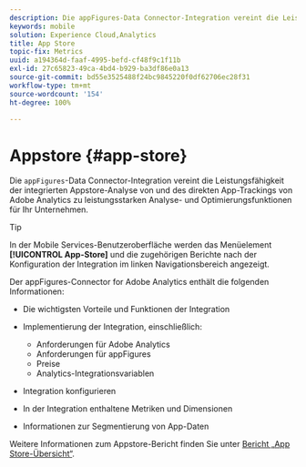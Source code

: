 ```yaml
---
description: Die appFigures-Data Connector-Integration vereint die Leistungsfähigkeit der integrierten mobilen App Store-Analyse von appFigures und des direkten App-Trackings von Adobe Analytics zu leistungsstarken Analyse- und Optimierungsfunktionen für Ihr Unternehmen.
keywords: mobile
solution: Experience Cloud,Analytics
title: App Store
topic-fix: Metrics
uuid: a194364d-faaf-4995-befd-cf48f9c1f11b
exl-id: 27c65823-49ca-4bd4-b929-ba3df86e0a13
source-git-commit: bd55e3525488f24bc9845220f0df62706ec28f31
workflow-type: tm+mt
source-wordcount: '154'
ht-degree: 100%

---
```


# Appstore {#app-store}

Die `appFigures`-Data Connector-Integration vereint die Leistungsfähigkeit der integrierten Appstore-Analyse von und des direkten App-Trackings von Adobe Analytics zu leistungsstarken Analyse- und Optimierungsfunktionen für Ihr Unternehmen.

>[!TIP]
>
>In der Mobile Services-Benutzeroberfläche werden das Menüelement **[!UICONTROL App-Store]** und die zugehörigen Berichte nach der Konfiguration der Integration im linken Navigationsbereich angezeigt.

Der appFigures-Connector for Adobe Analytics enthält die folgenden Informationen:

* Die wichtigsten Vorteile und Funktionen der Integration
* Implementierung der Integration, einschließlich:

   * Anforderungen für Adobe Analytics
   * Anforderungen für appFigures
   * Preise 
   * Analytics-Integrationsvariablen

* Integration konfigurieren
* In der Integration enthaltene Metriken und Dimensionen
* Informationen zur Segmentierung von App-Daten

Weitere Informationen zum Appstore-Bericht finden Sie unter   [Bericht „App Store-Übersicht“](/help/using/usage/c-app-store-store-performance.md).

